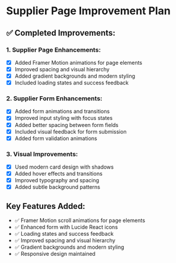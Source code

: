 # Supplier Page Improvement Plan

## ✅ Completed Improvements:

### 1. Supplier Page Enhancements:
- [x] Added Framer Motion animations for page elements
- [x] Improved spacing and visual hierarchy
- [x] Added gradient backgrounds and modern styling
- [x] Included loading states and success feedback

### 2. Supplier Form Enhancements:
- [x] Added form animations and transitions
- [x] Improved input styling with focus states
- [x] Added better spacing between form fields
- [x] Included visual feedback for form submission
- [x] Added form validation animations

### 3. Visual Improvements:
- [x] Used modern card design with shadows
- [x] Added hover effects and transitions
- [x] Improved typography and spacing
- [x] Added subtle background patterns

## Key Features Added:
- ✅ Framer Motion scroll animations for page elements
- ✅ Enhanced form with Lucide React icons
- ✅ Loading states and success feedback
- ✅ Improved spacing and visual hierarchy
- ✅ Gradient backgrounds and modern styling
- ✅ Responsive design maintained
